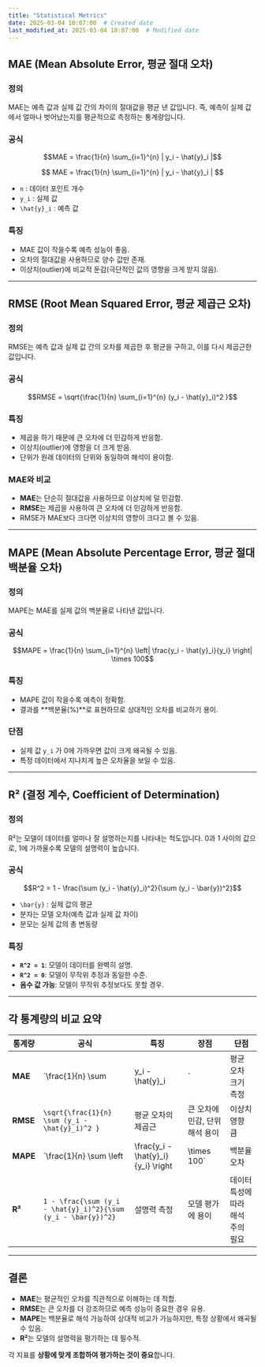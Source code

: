 ```yaml
---
title: "Statistical Metrics"
date: 2025-03-04 10:07:00  # Created date
last_modified_at: 2025-03-04 10:07:00  # Modified date
---
```


## MAE (Mean Absolute Error, 평균 절대 오차)

### 정의
MAE는 예측 값과 실제 값 간의 차이의 절대값을 평균 낸 값입니다. 즉, 예측이 실제 값에서 얼마나 벗어났는지를 평균적으로 측정하는 통계량입니다.

### 공식
```math
MAE = \frac{1}{n} \sum_{i=1}^{n} | y_i - \hat{y}_i |
```
$$
MAE = \frac{1}{n} \sum_{i=1}^{n} | y_i - \hat{y}_i |
$$
- `n` : 데이터 포인트 개수
- `y_i` : 실제 값
- `\hat{y}_i` : 예측 값

### 특징
- MAE 값이 작을수록 예측 성능이 좋음.
- 오차의 절대값을 사용하므로 양수 값만 존재.
- 이상치(outlier)에 비교적 둔감(극단적인 값의 영향을 크게 받지 않음).

---

## RMSE (Root Mean Squared Error, 평균 제곱근 오차)

### 정의
RMSE는 예측 값과 실제 값 간의 오차를 제곱한 후 평균을 구하고, 이를 다시 제곱근한 값입니다.

### 공식
```math
RMSE = \sqrt{\frac{1}{n} \sum_{i=1}^{n} (y_i - \hat{y}_i)^2 }
```

### 특징
- 제곱을 하기 때문에 큰 오차에 더 민감하게 반응함.
- 이상치(outlier)에 영향을 더 크게 받음.
- 단위가 원래 데이터의 단위와 동일하여 해석이 용이함.

### MAE와 비교
- **MAE**는 단순히 절대값을 사용하므로 이상치에 덜 민감함.
- **RMSE**는 제곱을 사용하여 큰 오차에 더 민감하게 반응함.
- RMSE가 MAE보다 크다면 이상치의 영향이 크다고 볼 수 있음.

---

## MAPE (Mean Absolute Percentage Error, 평균 절대 백분율 오차)

### 정의
MAPE는 MAE를 실제 값의 백분율로 나타낸 값입니다.

### 공식
```math
MAPE = \frac{1}{n} \sum_{i=1}^{n} \left| \frac{y_i - \hat{y}_i}{y_i} \right| \times 100
```

### 특징
- MAPE 값이 작을수록 예측이 정확함.
- 결과를 **백분율(%)**로 표현하므로 상대적인 오차를 비교하기 용이.

### 단점
- 실제 값 `y_i` 가 0에 가까우면 값이 크게 왜곡될 수 있음.
- 특정 데이터에서 지나치게 높은 오차율을 보일 수 있음.

---

## R² (결정 계수, Coefficient of Determination)

### 정의
R²는 모델이 데이터를 얼마나 잘 설명하는지를 나타내는 척도입니다.
0과 1 사이의 값으로, 1에 가까울수록 모델의 설명력이 높습니다.

### 공식
```math
R^2 = 1 - \frac{\sum (y_i - \hat{y}_i)^2}{\sum (y_i - \bar{y})^2}
```
- `\bar{y}` : 실제 값의 평균
- 분자는 모델 오차(예측 값과 실제 값 차이)
- 분모는 실제 값의 총 변동량

### 특징
- **`R^2 = 1`**: 모델이 데이터를 완벽히 설명.
- **`R^2 = 0`**: 모델이 무작위 추정과 동일한 수준.
- **음수 값 가능**: 모델이 무작위 추정보다도 못할 경우.

---

## 각 통계량의 비교 요약

| 통계량  | 공식 | 특징 | 장점 | 단점 |
|---------|------|------|------|------|
| **MAE** | `\frac{1}{n} \sum | y_i - \hat{y}_i |` | 평균 오차 크기 측정 | 직관적, 이상치 영향 적음 | 절대값 사용으로 미분 어려움 |
| **RMSE** | `\sqrt{\frac{1}{n} \sum (y_i - \hat{y}_i)^2 }` | 평균 오차의 제곱근 | 큰 오차에 민감, 단위 해석 용이 | 이상치 영향 큼 |
| **MAPE** | `\frac{1}{n} \sum \left| \frac{y_i - \hat{y}_i}{y_i} \right| \times 100` | 백분율 오차 | 상대적 오차 비교 가능 | 0에 가까운 값에서 왜곡 가능 |
| **R²** | `1 - \frac{\sum (y_i - \hat{y}_i)^2}{\sum (y_i - \bar{y})^2}` | 설명력 측정 | 모델 평가에 용이 | 데이터 특성에 따라 해석 주의 필요 |

---

## 결론
- **MAE**는 평균적인 오차를 직관적으로 이해하는 데 적합.
- **RMSE**는 큰 오차를 더 강조하므로 예측 성능이 중요한 경우 유용.
- **MAPE**는 백분율로 해석 가능하여 상대적 비교가 가능하지만, 특정 상황에서 왜곡될 수 있음.
- **R²**는 모델의 설명력을 평가하는 데 필수적.

각 지표를 **상황에 맞게 조합하여 평가하는 것이 중요**합니다.

